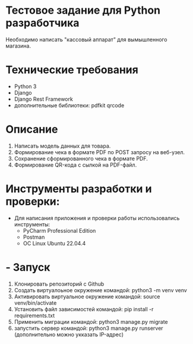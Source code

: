 # Тестовое задание для Python разработчика


Необходимо написать "кассовый аппарат" для вымышленного магазина.

# Технические требования
  - Python 3
  - Django
  - Django Rest Framework
  - дополнительные библиотеки:
        pdfkit
        qrcode
  
# Описание

1. Написать модель данных для товара.
2. Формирование чека в формате PDF по POST запросу на веб-узел.
3. Сохранение сформированного чека в формате PDF.
4. Формирование QR-кода с сылкой на PDF-файл.

# Инструменты разработки и проверки:
- Для написания приложения и проверки работы использовались инструменты:
    - PyCharm Professional Edition
    - Postman
    - ОС Linux Ubuntu 22.04.4

# - Запуск
1. Клонировать репозиторий с Github
2. Создать виртуалоьное окружение командой: python3 -m venv venv
3. Активировать виртуальное окружение командой: source venv/bin/activate
4. Установить файл зависимостей командой: pip install -r requirements.txt
5. Применить миграции командой: python3 manage.py migrate
6. запустить сервер командой: python3 manage.py runserver (дополнительно можно укказать IP-адрес)